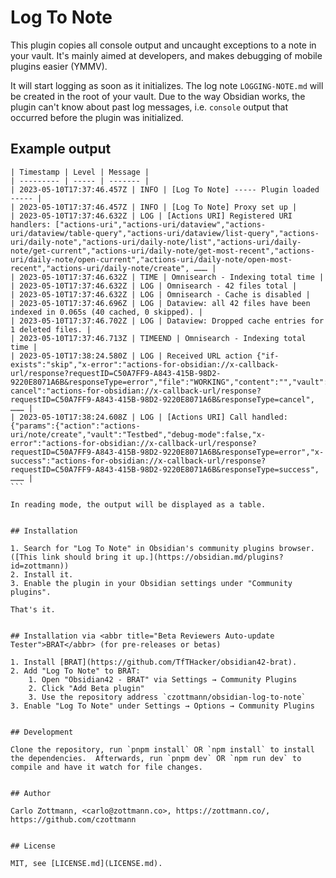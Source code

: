 # Log To Note

This plugin copies all console output and uncaught exceptions to a note in your vault.  It's mainly aimed at developers, and makes debugging of mobile plugins easier (YMMV).

It will start logging as soon as it initializes.  The log note `LOGGING-NOTE.md` will be created in the root of your vault.  Due to the way Obsidian works, the plugin can't know about past log messages, i.e. `console` output that occurred before the plugin was initialized.


## Example output

````
| Timestamp | Level | Message |
| --------- | ----- | ------- |
| 2023-05-10T17:37:46.457Z | INFO | [Log To Note] ----- Plugin loaded ----- |
| 2023-05-10T17:37:46.457Z | INFO | [Log To Note] Proxy set up |
| 2023-05-10T17:37:46.632Z | LOG | [Actions URI] Registered URI handlers: ["actions-uri","actions-uri/dataview","actions-uri/dataview/table-query","actions-uri/dataview/list-query","actions-uri/daily-note","actions-uri/daily-note/list","actions-uri/daily-note/get-current","actions-uri/daily-note/get-most-recent","actions-uri/daily-note/open-current","actions-uri/daily-note/open-most-recent","actions-uri/daily-note/create", ……… |
| 2023-05-10T17:37:46.632Z | TIME | Omnisearch - Indexing total time |
| 2023-05-10T17:37:46.632Z | LOG | Omnisearch - 42 files total |
| 2023-05-10T17:37:46.632Z | LOG | Omnisearch - Cache is disabled |
| 2023-05-10T17:37:46.696Z | LOG | Dataview: all 42 files have been indexed in 0.065s (40 cached, 0 skipped). |
| 2023-05-10T17:37:46.702Z | LOG | Dataview: Dropped cache entries for 1 deleted files. |
| 2023-05-10T17:37:46.713Z | TIMEEND | Omnisearch - Indexing total time |
| 2023-05-10T17:38:24.580Z | LOG | Received URL action {"if-exists":"skip","x-error":"actions-for-obsidian://x-callback-url/response?requestID=C50A7FF9-A843-415B-98D2-9220E8071A6B&responseType=error","file":"WORKING","content":"","vault":"Testbed","x-cancel":"actions-for-obsidian://x-callback-url/response?requestID=C50A7FF9-A843-415B-98D2-9220E8071A6B&responseType=cancel", ……… |
| 2023-05-10T17:38:24.608Z | LOG | [Actions URI] Call handled: {"params":{"action":"actions-uri/note/create","vault":"Testbed","debug-mode":false,"x-error":"actions-for-obsidian://x-callback-url/response?requestID=C50A7FF9-A843-415B-98D2-9220E8071A6B&responseType=error","x-success":"actions-for-obsidian://x-callback-url/response?requestID=C50A7FF9-A843-415B-98D2-9220E8071A6B&responseType=success", ……… |
```

In reading mode, the output will be displayed as a table.


## Installation

1. Search for "Log To Note" in Obsidian's community plugins browser. ([This link should bring it up.](https://obsidian.md/plugins?id=zottmann))
2. Install it.
3. Enable the plugin in your Obsidian settings under "Community plugins".

That's it.


## Installation via <abbr title="Beta Reviewers Auto-update Tester">BRAT</abbr> (for pre-releases or betas)

1. Install [BRAT](https://github.com/TfTHacker/obsidian42-brat).
2. Add "Log To Note" to BRAT:
    1. Open "Obsidian42 - BRAT" via Settings → Community Plugins
    2. Click "Add Beta plugin"
    3. Use the repository address `czottmann/obsidian-log-to-note`
3. Enable "Log To Note" under Settings → Options → Community Plugins


## Development

Clone the repository, run `pnpm install` OR `npm install` to install the dependencies.  Afterwards, run `pnpm dev` OR `npm run dev` to compile and have it watch for file changes.


## Author

Carlo Zottmann, <carlo@zottmann.co>, https://zottmann.co/, https://github.com/czottmann


## License

MIT, see [LICENSE.md](LICENSE.md).
